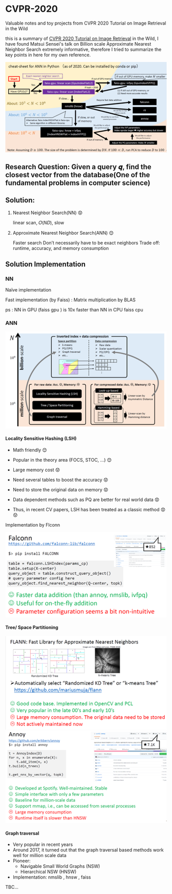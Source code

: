 # CVPR-2020
Valuable notes and toy projects from CVPR 2020 Tutorial on Image Retrieval in the Wild

this is a summary of [CVPR 2020 Tutorial on Image Retrieval](https://matsui528.github.io/cvpr2020_tutorial_retrieval/) in the Wild, I have found Matsui Sensei's talk on Billion scale Approximate Nearest Neighbor Search extremely informative, therefore I tried to summarize  the key points in here for my own reference.


![img](/imgs/cheatsheet.PNG)


## Research Question: Given a query 𝒒, find the closest vector from the database(One of the fundamental problems in computer science)

## Solution: 
1. Nearest Neighbor Search(NN) :worried:

    linear scan, 𝑂(𝑁𝐷), slow 

2. Approximate Nearest Neighbor Search(ANN) :blush:

    Faster search
    Don’t necessarily have to be exact neighbors
    Trade off: runtime, accuracy, and memory consumption

## Solution Implementation 
### NN
Naïve implementation

Fast implementation (by Faiss) : Matrix multiplication by BLAS

ps : NN in GPU (faiss gpu ) is 10x faster than NN in CPU faiss cpu

### ANN
![img](/imgs/alg.PNG)

#### Locality Sensitive Hashing (LSH)


* Math friendly :blush:

* Popular in the theory area (FOCS, STOC, …) :blush:

* Large memory cost :worried:

* Need several tables to boost the accuracy :worried:

* Need to store the original data on memory :worried:

* Data dependent methods such as PQ are better for real world data :worried:

* Thus, in recent CV papers, LSH has been treated as a classic method :worried: :worried:

Implementation by Flconn

![img](/imgs/falconn.png)



#### Tree/ Space Partitioning
![img](/imgs/flann.png)
![img](/imgs/annoy-tree.png)

#### Graph traversal

* Very popular in recent years
* Around 2017, it turned out that the graph traversal based methods work well for million scale data
* Pioneer:
    * Navigable Small World Graphs (NSW)
    * Hierarchical NSW (HNSW)
* Implementation: nmslib , hnsw , faiss

TBC...
